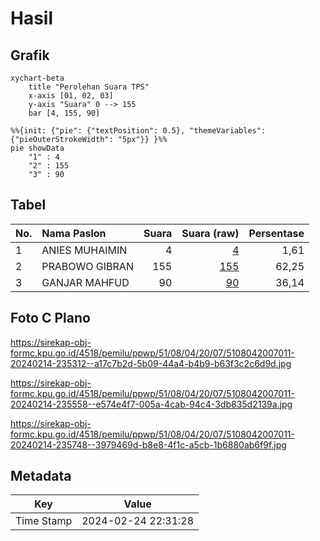 # Hasil

## Grafik

```mermaid
xychart-beta
    title "Perolehan Suara TPS"
    x-axis [01, 02, 03]
    y-axis "Suara" 0 --> 155
    bar [4, 155, 90]
```

```mermaid
%%{init: {"pie": {"textPosition": 0.5}, "themeVariables": {"pieOuterStrokeWidth": "5px"}} }%%
pie showData
    "1" : 4
    "2" : 155
    "3" : 90
```

## Tabel

| No. | Nama Paslon    | Suara | Suara (raw) | Persentase |
|:--- |:-------------- | -----:| -----------:| ----------:|
| 1   | ANIES MUHAIMIN | 4     | [4][p-1]    | 1,61       |
| 2   | PRABOWO GIBRAN | 155   | [155][p-2]  | 62,25      |
| 3   | GANJAR MAHFUD  | 90    | [90][p-3]   | 36,14      |


[p-1]: https://github.com/gigit-pemilu/pemilu-2024-51-bali/blob/main/pilpres/hitung-suara/sub/51-bali/sub/08-buleleng/sub/04-banjar/sub/2007-gobleg/sub/011-tps/sub/paslon-1.txt
[p-2]: https://github.com/gigit-pemilu/pemilu-2024-51-bali/blob/main/pilpres/hitung-suara/sub/51-bali/sub/08-buleleng/sub/04-banjar/sub/2007-gobleg/sub/011-tps/sub/paslon-2.txt
[p-3]: https://github.com/gigit-pemilu/pemilu-2024-51-bali/blob/main/pilpres/hitung-suara/sub/51-bali/sub/08-buleleng/sub/04-banjar/sub/2007-gobleg/sub/011-tps/sub/paslon-3.txt

## Foto C Plano

https://sirekap-obj-formc.kpu.go.id/4518/pemilu/ppwp/51/08/04/20/07/5108042007011-20240214-235312--a17c7b2d-5b09-44a4-b4b9-b63f3c2c6d9d.jpg

https://sirekap-obj-formc.kpu.go.id/4518/pemilu/ppwp/51/08/04/20/07/5108042007011-20240214-235558--e574e4f7-005a-4cab-94c4-3db835d2139a.jpg

https://sirekap-obj-formc.kpu.go.id/4518/pemilu/ppwp/51/08/04/20/07/5108042007011-20240214-235748--3979469d-b8e8-4f1c-a5cb-1b6880ab6f9f.jpg


## Metadata

| Key        | Value               |
| ---------- | ------------------- |
| Time Stamp | 2024-02-24 22:31:28 |



